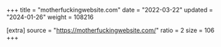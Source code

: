 +++
title = "motherfuckingwebsite.com"
date = "2022-03-22"
updated = "2024-01-26"
weight = 108216

[extra]
source = "https://motherfuckingwebsite.com/"
ratio = 2
size = 106
+++
